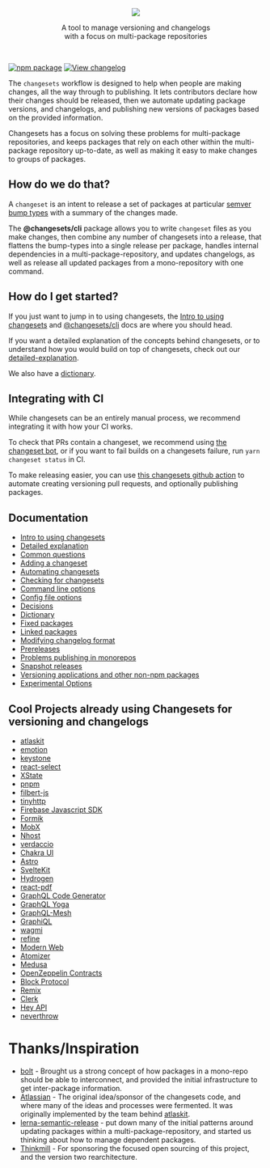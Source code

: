 <p align="center">
  <img src="./assets/images/changesets-banner-light.png" />
</p>

<p align="center">
  A tool to manage versioning and changelogs <br/>
  with a focus on multi-package repositories
</p>
<br/>

[![npm package](https://img.shields.io/npm/v/@changesets/cli.svg)](https://npmjs.com/package/@changesets/cli)
[![View changelog](https://img.shields.io/badge/Explore%20Changelog-brightgreen)](./packages/cli/CHANGELOG.md)

The `changesets` workflow is designed to help when people are making changes, all the way through to publishing. It lets contributors declare how their changes should be released, then we automate updating package versions, and changelogs, and publishing new versions of packages based on the provided information.

Changesets has a focus on solving these problems for multi-package repositories, and keeps packages that rely on each other within the multi-package repository up-to-date, as well as making it easy to make changes to groups of packages.

## How do we do that?

A `changeset` is an intent to release a set of packages at particular [semver bump types](https://semver.org/) with a summary of the changes made.

The **@changesets/cli** package allows you to write `changeset` files as you make changes, then combine any number of changesets into a release, that flattens the bump-types into a single release per package, handles internal dependencies in a multi-package-repository, and updates changelogs, as well as release all updated packages from a mono-repository with one command.

## How do I get started?

If you just want to jump in to using changesets, the [Intro to using changesets](./docs/intro-to-using-changesets.md) and [@changesets/cli](./packages/cli/README.md) docs are where you should head.

If you want a detailed explanation of the concepts behind changesets, or to understand how you would build on top
of changesets, check out our [detailed-explanation](./docs/detailed-explanation.md).

We also have a [dictionary](./docs/dictionary.md).

## Integrating with CI

While changesets can be an entirely manual process, we recommend integrating it with how your CI works.

To check that PRs contain a changeset, we recommend using [the changeset bot](https://github.com/apps/changeset-bot), or if you want to fail builds on a changesets failure, run `yarn changeset status` in CI.

To make releasing easier, you can use [this changesets github action](https://github.com/changesets/action) to automate creating versioning pull requests, and optionally publishing packages.

## Documentation

- [Intro to using changesets](./docs/intro-to-using-changesets.md)
- [Detailed explanation](./docs/detailed-explanation.md)
- [Common questions](./docs/common-questions.md)
- [Adding a changeset](./docs/adding-a-changeset.md)
- [Automating changesets](./docs/automating-changesets.md)
- [Checking for changesets](./docs/checking-for-changesets.md)
- [Command line options](./docs/command-line-options.md)
- [Config file options](./docs/config-file-options.md)
- [Decisions](./docs/decisions.md)
- [Dictionary](./docs/dictionary.md)
- [Fixed packages](./docs/fixed-packages.md)
- [Linked packages](./docs/linked-packages.md)
- [Modifying changelog format](./docs/modifying-changelog-format.md)
- [Prereleases](./docs/prereleases.md)
- [Problems publishing in monorepos](./docs/problems-publishing-in-monorepos.md)
- [Snapshot releases](./docs/snapshot-releases.md)
- [Versioning applications and other non-npm packages](./docs/versioning-apps.md)
- [Experimental Options](./docs/experimental-options.md)

## Cool Projects already using Changesets for versioning and changelogs

- [atlaskit](https://atlaskit.atlassian.com/)
- [emotion](https://emotion.sh/docs/introduction)
- [keystone](https://v5.keystonejs.com/)
- [react-select](https://react-select.com/home)
- [XState](https://xstate.js.org/)
- [pnpm](https://pnpm.io/)
- [filbert-js](https://github.com/kuldeepkeshwar/filbert-js)
- [tinyhttp](https://github.com/talentlessguy/tinyhttp)
- [Firebase Javascript SDK](https://github.com/firebase/firebase-js-sdk)
- [Formik](https://github.com/formium/formik)
- [MobX](https://github.com/mobxjs/mobx)
- [Nhost](https://github.com/nhost/nhost)
- [verdaccio](https://verdaccio.org/)
- [Chakra UI](https://chakra-ui.com/)
- [Astro](https://astro.build)
- [SvelteKit](https://kit.svelte.dev/)
- [Hydrogen](https://hydrogen.shopify.dev)
- [react-pdf](https://github.com/diegomura/react-pdf)
- [GraphQL Code Generator](https://github.com/dotansimha/graphql-code-generator)
- [GraphQL Yoga](https://github.com/dotansimha/graphql-yoga)
- [GraphQL-Mesh](https://github.com/Urigo/graphql-mesh)
- [GraphiQL](https://github.com/graphql/graphiql)
- [wagmi](https://github.com/wagmi-dev/wagmi)
- [refine](https://github.com/pankod/refine)
- [Modern Web](https://modern-web.dev)
- [Atomizer](https://github.com/acss-io/atomizer)
- [Medusa](https://github.com/medusajs/medusa)
- [OpenZeppelin Contracts](https://github.com/OpenZeppelin/openzeppelin-contracts)
- [Block Protocol](https://github.com/blockprotocol/blockprotocol)
- [Remix](https://remix.run/)
- [Clerk](https://github.com/clerk/javascript)
- [Hey API](https://github.com/hey-api/openapi-ts)
- [neverthrow](https://github.com/supermacro/neverthrow)

# Thanks/Inspiration

- [bolt](https://github.com/boltpkg/bolt) - Brought us a strong concept of how packages in a mono-repo should be able to interconnect, and provided the initial infrastructure to get inter-package information.
- [Atlassian](https://www.atlassian.com/) - The original idea/sponsor of the changesets code, and where many of the ideas and processes were fermented. It was originally implemented by the team behind [atlaskit](https://atlaskit.atlassian.com).
- [lerna-semantic-release](https://github.com/atlassian/lerna-semantic-release) - put down many of the initial patterns around updating packages within a multi-package-repository, and started us thinking about how to manage dependent packages.
- [Thinkmill](https://www.thinkmill.com.au) - For sponsoring the focused open sourcing of this project, and the version two rearchitecture.
